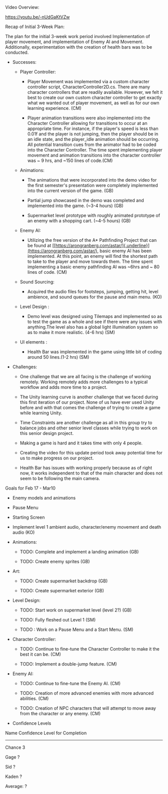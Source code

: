 Video Overview:

https://youtu.be/-nUdGaKtVZw

Recap of Initial 3-Week Plan:

The plan for the initial 3-week work period involved Implementation of
player movement, and implementation of Enemy AI and Movement.
Additionally, experimentation with the creation of health bars was to be
conducted.

-   Successes:

    -   Player Controller:

        -   Player Movement was implemented via a custom character
            controller script, CharacterController2D.cs. There are many
            character controllers that are readily available. However,
            we felt it best to create our own custom character
            controller to get exactly what we wanted out of player
            movement, as well as for our own learning experience. (CM)

        -   Player animation transitions were also implemented into the
            Character Controller allowing for transitions to occur at an
            appropriate time. For instance, if the player\'s speed is
            less than 0.01f and the player is not jumping, then the
            player should be in an idle state, and the player\_idle
            animation should be occurring. All potential transition cues
            from the animator had to be coded into the Character
            Controller. The time spent implementing player movement and
            animation transitions into the character controller was \~ 9
            hrs, and \~150 lines of code.(CM)

    -   Animations:

        -   The animations that were incorporated into the demo video
            for the first semester's presentation were completely
            implemented into the current version of the game. (GB)

        -   Partial jump showcased in the demo was completed and
            implemented into the game. (\~3-4 hours) (GB)

        -   Supermarket level prototype with roughly animated prototype
            of an enemy with a shopping cart. (\~4-5 hours) (GB)

    -   Enemy AI:

        -   Utilizing the free version of the A\* Pathfinding Project
            that can be found at
            [[https://arongranberg.com/astar/]{.underline}](https://arongranberg.com/astar/),
            basic enemy AI has been implemented. At this point, an enemy
            will find the shortest path to take to the player and move
            towards them. The time spent implementing a basic enemy
            pathfinding AI was \~6hrs and \~ 80 lines of code. (CM)

    -   Sound Sourcing:

        -   Acquired the audio files for footsteps, jumping, getting
            hit, level ambience, and sound queues for the pause and main
            menu. (KO)

    -   Level Design :

        -   Demo level was designed using Tilemaps and implemented so as
            to test the game as a whole and see if there were any issues
            with anything.The level also has a global light illumination
            system so as to make it more realistic. (4-6 hrs) (SM)

    -   UI elements :

        -   Health Bar was implemented in the game using little bit of
            coding around 50 lines.(1-2 hrs) (SM)

<!-- -->

-   Challenges:

    -   One challenge that we are all facing is the challenge of working
        remotely. Working remotely adds more challenges to a typical
        workflow and adds more time to a project.

    -   The Unity learning curve is another challenge that we faced
        during this first iteration of our project. None of us have ever
        used Unity before and with that comes the challenge of trying to
        create a game while learning Unity.

    -   Time Constraints are another challenge as all in this group try
        to balance jobs and other senior level classes while trying to
        work on this senior design project.

    -   Making a game is hard and it takes time with only 4 people.

    -   Creating the video for this update period took away potential
        time for us to make progress on our project.

    -   Health Bar has issues with working properly because as of right
        now, it works independent to that of the main character and does
        not seem to be following the main camera.

Goals for Feb 17 - Mar10

-   Enemy models and animations

-   Pause Menu

-   Starting Screen

-   Implement level 1 ambient audio, character/enemy movement and death
    audio (KO)

-   Animations:

    -   TODO: Complete and implement a landing animation (GB)

    -   TODO: Create enemy sprites (GB)

-   Art:

    -   TODO: Create supermarket backdrop (GB)

    -   TODO: Create supermarket exterior (GB)

-   Level Design:

    -   TODO: Start work on supermarket level (level 2?) (GB)

    -   TODO: Fully fleshed out Level 1 (SM)

    -   TODO : Work on a Pause Menu and a Start Menu. (SM)

-   Character Controller:

    -   TODO: Continue to fine-tune the Character Controller to make it
        the best it can be. (CM)

    -   TODO: Implement a double-jump feature. (CM)

-   Enemy AI:

    -   TODO: Continue to fine-tune the Enemy AI. (CM)

    -   TODO: Creation of more advanced enemies with more advanced
        abilities. (CM)

    -   TODO: Creation of NPC characters that will attempt to move away
        from the character or any enemy. (CM)

-   Confidence Levels

  Name       Confidence Level for Completion
  ---------- ---------------------------------
  Chance     3
  
  Gage       ?
  
  Sid        ?
  
  Kaden      ?
  
  Average:   ?
